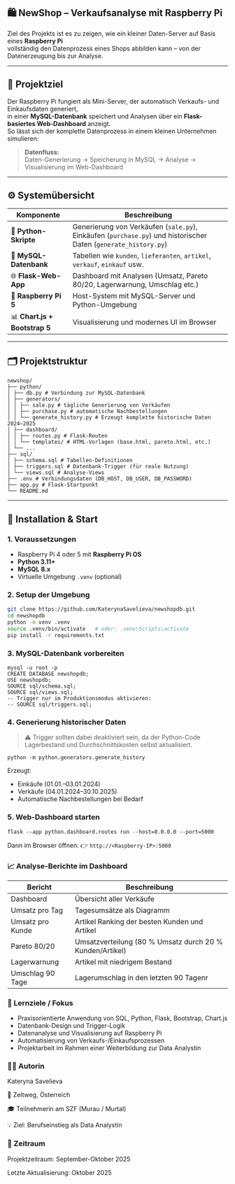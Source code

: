 ## 🛍️ **NewShop – Verkaufsanalyse mit Raspberry Pi**

Ziel des Projekts ist es zu zeigen, wie ein kleiner Daten-Server auf Basis eines **Raspberry Pi**  
vollständig den Datenprozess eines Shops abbilden kann – von der Datenerzeugung bis zur Analyse.

---

## 🎯 **Projektziel**

Der Raspberry Pi fungiert als Mini-Server, der automatisch Verkaufs- und Einkaufsdaten generiert,  
in einer **MySQL-Datenbank** speichert und Analysen über ein **Flask-basiertes Web-Dashboard** anzeigt.  
So lässt sich der komplette Datenprozess in einem kleinen Unternehmen simulieren:

> **Datenfluss:**  
> Daten-Generierung → Speicherung in MySQL → Analyse → Visualisierung im Web-Dashboard

---

## ⚙️ **Systemübersicht**

| Komponente | Beschreibung |
|-------------|---------------|
| 🐍 **Python-Skripte** | Generierung von Verkäufen (`sale.py`), Einkäufen (`purchase.py`) und historischer Daten (`generate_history.py`) |
| 🧮 **MySQL-Datenbank** | Tabellen wie `kunden`, `lieferanten`, `artikel`, `verkauf`, `einkauf` usw. |
| 🌐 **Flask-Web-App** | Dashboard mit Analysen (Umsatz, Pareto 80/20, Lagerwarnung, Umschlag etc.) |
| 🍓 **Raspberry Pi 5** | Host-System mit MySQL-Server und Python-Umgebung |
| 📊 **Chart.js + Bootstrap 5** | Visualisierung und modernes UI im Browser |

---

## 🗂️ **Projektstruktur**
```
newshop/
├── python/
│ ├── db.py # Verbindung zur MySQL-Datenbank
│ ├── generators/
│ │ ├── sale.py # tägliche Generierung von Verkäufen
│ │ ├── purchase.py # automatische Nachbestellungen
│ │ └── generate_history.py # Erzeugt komplette historische Daten 2024–2025
│ ├── dashboard/
│ │ ├── routes.py # Flask-Routen
│ │ └── templates/ # HTML-Vorlagen (base.html, pareto.html, etc.)
│ └── ...
├── sql/
│ ├── schema.sql # Tabellen-Definitionen
│ ├── triggers.sql # Datenbank-Trigger (für reale Nutzung)
│ └── views.sql # Analyse-Views
├── .env # Verbindungsdaten (DB_HOST, DB_USER, DB_PASSWORD)
├── app.py # Flask-Startpunkt
└── README.md
```

---

## 🚀 **Installation & Start**

### 1️. Voraussetzungen
- Raspberry Pi 4 oder 5 mit **Raspberry Pi OS**
- **Python 3.11+**
- **MySQL 8.x**
- Virtuelle Umgebung `.venv` (optional)

### 2️. Setup der Umgebung

```bash
git clone https://github.com/KaterynaSavelieva/newshopdb.git
cd newshopdb
python -m venv .venv
source .venv/bin/activate   # oder: .venv\Scripts\activate
pip install -r requirements.txt
```

### 3️. MySQL-Datenbank vorbereiten

```
mysql -u root -p
CREATE DATABASE newshopdb;
USE newshopdb;
SOURCE sql/schema.sql;
SOURCE sql/views.sql;
-- Trigger nur im Produktionsmodus aktivieren:
-- SOURCE sql/triggers.sql;
```

### 4️. Generierung historischer Daten

> ⚠️ Trigger sollten dabei deaktiviert sein, da der Python-Code Lagerbestand und Durchschnittskosten selbst aktualisiert.

```python -m python.generators.generate_history```


Erzeugt:

- Einkäufe (01.01.–03.01.2024)
- Verkäufe (04.01.2024–30.10.2025)
- Automatische Nachbestellungen bei Bedarf

### 5️. Web-Dashboard starten
```flask --app python.dashboard.routes run --host=0.0.0.0 --port=5000```

Dann im Browser öffnen:
👉 ```http://<Raspberry-IP>:5000```

### 📈 Analyse-Berichte im Dashboard

| Bericht | Beschreibung |
|-------------|---------------|
| Dashboard | Übersicht aller Verkäufe |
| Umsatz pro Tag | Tagesumsätze als Diagramm|
| Umsatz pro Kunde | Artikel	Ranking der besten Kunden und Artikel |
| Pareto 80/20| Umsatzverteilung (80 % Umsatz durch 20 % Kunden/Artikel) |
| Lagerwarnung | Artikel mit niedrigem Bestand |
| Umschlag 90 Tage | Lagerumschlag in den letzten 90 Tagenr | 	

    
### 🧠 Lernziele / Fokus
   - Praxisorientierte Anwendung von SQL, Python, Flask, Bootstrap, Chart.js
   - Datenbank-Design und Trigger-Logik
   - Datenanalyse und Visualisierung auf Raspberry Pi
   - Automatisierung von Verkaufs-/Einkaufsprozessen
   - Projektarbeit im Rahmen einer Weiterbildung zur Data Analystin

### 👩‍💻 Autorin

Kateryna Savelieva

📍 Zeltweg, Österreich

🎓 Teilnehmerin am SZF (Murau / Murtal)

💡 Ziel: Berufseinstieg als Data Analystin


### 📅 Zeitraum
Projektzeitraum: September-Oktober 2025

Letzte Aktualisierung: Oktober 2025



